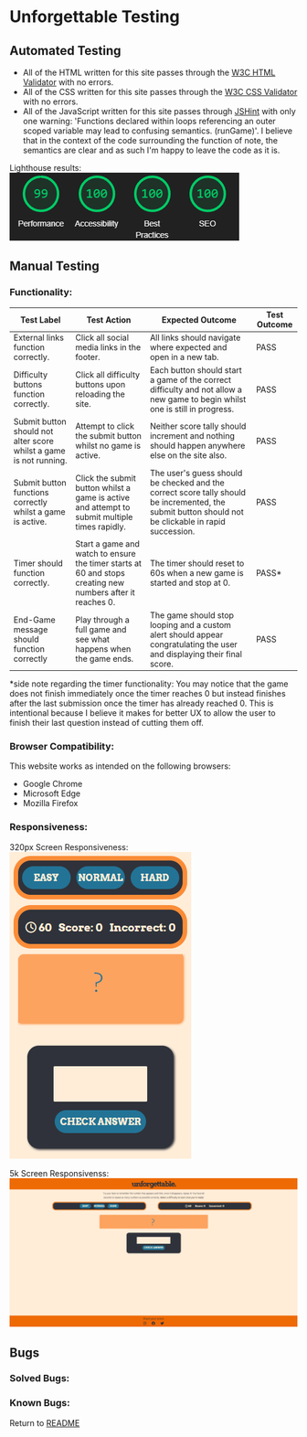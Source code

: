 # Unforgettable Testing
## Automated Testing  
- All of the HTML written for this site passes through the [W3C HTML Validator](https://validator.w3.org/) with no errors.
- All of the CSS written for this site passes through the [W3C CSS Validator](https://jigsaw.w3.org/css-validator/) with no errors. 
- All of the JavaScript written for this site passes through [JSHint](https://jshint.com/) with only one warning: 'Functions declared within loops referencing an outer scoped variable may lead to confusing semantics. (runGame)'. I believe that in the context of the code surrounding the function of note, the semantics are clear and as such I'm happy to leave the code as it is.  

Lighthouse results:  
![The lighthouse scores for the unforgettable website](assets/images/unforgettable-lighthouse.png)  

## Manual Testing 
### Functionality:
| Test Label | Test Action | Expected Outcome | Test Outcome |
|------------|-------------|------------------|--------------|
| External links function correctly. | Click all social media links in the footer. | All links should navigate where expected and open in a new tab. | PASS |
| Difficulty buttons function correctly. | Click all difficulty buttons upon reloading the site. | Each button should start a game of the correct difficulty and not allow a new game to begin whilst one is still in progress. | PASS |
| Submit button should not alter score whilst a game is not running. | Attempt to click the submit button whilst no game is active. | Neither score tally should increment and nothing should happen anywhere else on the site also. | PASS |
| Submit button functions correctly whilst a game is active. | Click the submit button whilst a game is active and attempt to submit multiple times rapidly. | The user's guess should be checked and the correct score tally should be incremented, the submit button should not be clickable in rapid succession. | PASS |
| Timer should function correctly. | Start a game and watch to ensure the timer starts at 60 and stops creating new numbers after it reaches 0. | The timer should reset to 60s when a new game is started and stop at 0. | PASS* |
| End-Game message should function correctly | Play through a full game and see what happens when the game ends. | The game should stop looping and a custom alert should appear congratulating the user and displaying their final score. | PASS |

*side note regarding the timer functionality: You may notice that the game does not finish immediately once the timer reaches 0 but instead finishes after the last submission once the timer has already reached 0. This is intentional because I believe it makes for better UX to allow the user to finish their last question instead of cutting them off.

### Browser Compatibility:
This website works as intended on the following browsers:
- Google Chrome
- Microsoft Edge
- Mozilla Firefox  

### Responsiveness:
320px Screen Responsiveness:  
![Demonstration of the unforgettable website on a simulated 320px screen](assets/images/unforgettable-320px.png)

5k Screen Responsivenss:  
![Demonstration of the unforgettable website on a simulated 4k screen](assets/images/unforgettable-4k.png)  

## Bugs
### Solved Bugs:

### Known Bugs:


Return to [README](README.md)